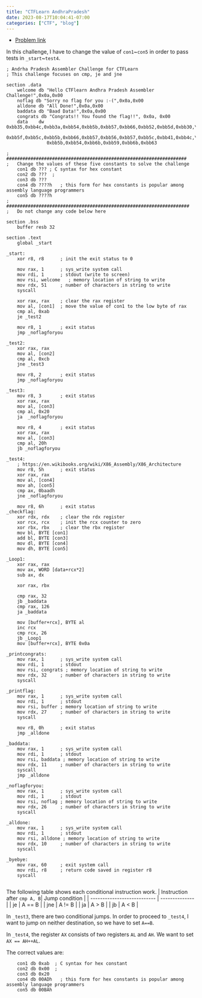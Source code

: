 ```yaml
---
title: "CTFLearn AndhraPradesh"
date: 2023-08-17T10:04:41-07:00
categories: ["CTF", "blog"]
---
```


- [Problem link](https://ctflearn.com/challenge/1030)

In this challenge, I have to change the value of `con1`~`con5` in order to pass tests in `_start`~`test4`.

```
; Andrha Pradesh Assembler Challenge for CTFLearn
; This challenge focuses on cmp, je and jne

section .data
    welcome db "Hello CTFlearn Andhra Pradesh Assembler Challenge!",0x0a,0x00
    noflag db "Sorry no flag for you :-(",0x0a,0x00
    alldone db "All Done!",0x0a,0x00
    baddata db "Baad Data!",0x0a,0x00
    congrats db "Congrats!! You found the flag!!", 0x0a, 0x00
    data    dw 0xbb35,0xbb4c,0xbb3a,0xbb54,0xbb5b,0xbb57,0xbb66,0xbb52,0xbb5d,0xbb30,\
               0xbb5f,0xbb5c,0xbb5b,0xbb66,0xbb57,0xbb56,0xbb57,0xbb5c,0xbb41,0xbb4c,\
               0xbb5b,0xbb54,0xbb6b,0xbb59,0xbb6b,0xbb63

;   ###################################################################
;   Change the values of these five constants to solve the challenge
    con1 db ??? ; C syntax for hex constant
    con2 db ???  ;
    con3 db ???
    con4 db ????h   ; this form for hex constants is popular among assembly language programmers
    con5 db ????h
;   ####################################################################
;   Do not change any code below here

section .bss
    buffer resb 32

section .text
    global _start

_start:
    xor r8, r8      ; init the exit status to 0

    mov rax, 1      ; sys_write system call
    mov rdi, 1      ; stdout (write to screen)
    mov rsi, welcome   ; memory location of string to write
    mov rdx, 51     ; number of characters in string to write
    syscall

    xor rax, rax    ; clear the rax register
    mov al, [con1]  ; move the value of con1 to the low byte of rax
    cmp al, 0xab
    je _test2

    mov r8, 1       ; exit status
    jmp _noflagforyou

_test2:
    xor rax, rax
    mov al, [con2]
    cmp al, 0xcb
    jne _test3

    mov r8, 2       ; exit status
    jmp _noflagforyou

_test3:
    mov r8, 3       ; exit status
    xor rax, rax
    mov al, [con3]
    cmp al, 0x20
    ja  _noflagforyou

    mov r8, 4       ; exit status
    xor rax, rax
    mov al, [con3]
    cmp al, 20h
    jb _noflagforyou

_test4:
    ; https://en.wikibooks.org/wiki/X86_Assembly/X86_Architecture
    mov r8, 5h      ; exit status
    xor rax, rax
    mov al, [con4]
    mov ah, [con5]
    cmp ax, 0baadh
    jne _noflagforyou

    mov r8, 6h      ; exit status
_checkflag:
    xor rdx, rdx    ; clear the rdx register
    xor rcx, rcx    ; init the rcx counter to zero
    xor rbx, rbx    ; clear the rbx register
    mov bl, BYTE [con1]
    add bl, BYTE [con3]
    mov dl, BYTE [con4]
    mov dh, BYTE [con5]

_Loop1:
    xor rax, rax
    mov ax, WORD [data+rcx*2]
    sub ax, dx

    xor rax, rbx

    cmp rax, 32
    jb _baddata
    cmp rax, 126
    ja _baddata

    mov [buffer+rcx], BYTE al
    inc rcx
    cmp rcx, 26
    jb _Loop1
    mov [buffer+rcx], BYTE 0x0a

_printcongrats:
    mov rax, 1      ; sys_write system call
    mov rdi, 1      ; stdout
    mov rsi, congrats ; memory location of string to write
    mov rdx, 32     ; number of characters in string to write
    syscall

_printflag:
    mov rax, 1      ; sys_write system call
    mov rdi, 1      ; stdout
    mov rsi, buffer ; memory location of string to write
    mov rdx, 27     ; number of characters in string to write
    syscall

    mov r8, 0h      ; exit status
    jmp _alldone

_baddata:
    mov rax, 1      ; sys_write system call
    mov rdi, 1      ; stdout
    mov rsi, baddata ; memory location of string to write
    mov rdx, 11     ; number of characters in string to write
    syscall
    jmp _alldone

_noflagforyou:
    mov rax, 1      ; sys_write system call
    mov rdi, 1      ; stdout
    mov rsi, noflag ; memory location of string to write
    mov rdx, 26     ; number of characters in string to write
    syscall

_alldone:
    mov rax, 1      ; sys_write system call
    mov rdi, 1      ; stdout
    mov rsi, alldone ; memory location of string to write
    mov rdx, 10     ; number of characters in string to write
    syscall

_byebye:
    mov rax, 60     ; exit system call
    mov rdi, r8     ; return code saved in register r8
    syscall


```

The following table shows each conditional instruction work.
| Instruction after `cmp A, B`| Jump condition |
| --------------------------- | -------------- |
| je                          | A == B         |
| jne                         | A != B         |
| ja                          | A > B          |
| jb                          | A < B          |

In `_test3`, there are two conditional jumps. In order to proceed to `_test4`, I
want to jump on neither destination, so we have to set `A==B`.

In `_test4`, the register `AX` consists of two registers `AL` and `AH`. We want
to set `AX == AH++AL`.

The correct values are:
```
    con1 db 0xab  ; C syntax for hex constant
    con2 db 0x00  ;
    con3 db 0x20
    con4 db 00ADh   ; this form for hex constants is popular among assembly language programmers
    con5 db 00BAh
```
